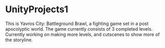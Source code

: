 # UnityProjects1

This is Yavros City: Battleground Brawl, a fighting game set in a post apocolyptic world.
The game currently consists of 3 completed levels. 
Currently working on making more levels, and cutscenes to show more of the storyline.

